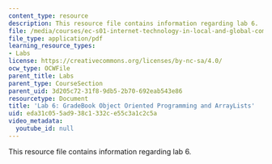 ```yaml
---
content_type: resource
description: This resource file contains information regarding lab 6.
file: /media/courses/ec-s01-internet-technology-in-local-and-global-communities-spring-2005-summer-2005/eda31c055ad938c1332ce55c3a1c2c5a_MITEC_S01S05_gradebookoo2.pdf
file_type: application/pdf
learning_resource_types:
- Labs
license: https://creativecommons.org/licenses/by-nc-sa/4.0/
ocw_type: OCWFile
parent_title: Labs
parent_type: CourseSection
parent_uid: 3d205c72-31f8-9db5-2b70-692eab543e86
resourcetype: Document
title: 'Lab 6: GradeBook Object Oriented Programming and ArrayLists'
uid: eda31c05-5ad9-38c1-332c-e55c3a1c2c5a
video_metadata:
  youtube_id: null
---
```

This resource file contains information regarding lab 6.